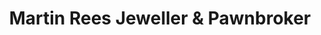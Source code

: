 ---
title: "Martin Rees Jeweller & Pawnbroker"
url: /wrexham/martin-rees-jeweller-und-pawnbroker/
shop: Leiher
---